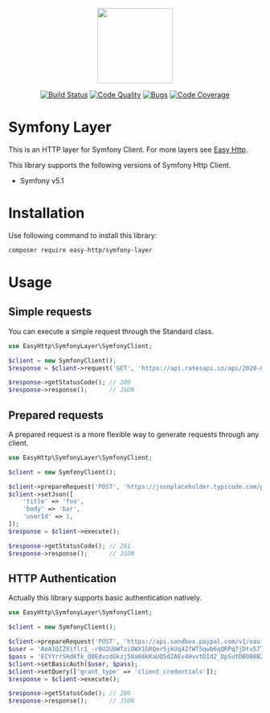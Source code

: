 <p align="center"><img src="https://blog.pleets.org/img/articles/easy-http-logo.png" height="150"></p>

<p align="center">
<a href="https://travis-ci.org/easy-http/symfony-layer"><img src="https://travis-ci.org/easy-http/symfony-layer.svg?branch=master" alt="Build Status"></a>
<a href="https://scrutinizer-ci.com/g/easy-http/symfony-layer"><img src="https://img.shields.io/scrutinizer/g/easy-http/symfony-layer.svg" alt="Code Quality"></a>
<a href="https://sonarcloud.io/dashboard?id=easy-http_symfony-layer"><img src="https://sonarcloud.io/api/project_badges/measure?project=easy-http_symfony-layer&metric=security_rating" alt="Bugs"></a>
<a href="https://scrutinizer-ci.com/g/easy-http/symfony-layer/?branch=master"><img src="https://scrutinizer-ci.com/g/easy-http/symfony-layer/badges/coverage.png?b=master" alt="Code Coverage"></a>
</p>

# Symfony Layer

This is an HTTP layer for Symfony Client. For more layers see [Easy Http](https://github.com/easy-http).

This library supports the following versions of Symfony Http Client.

- Symfony v5.1

# Installation

Use following command to install this library:

```bash
composer require easy-http/symfony-layer
```

# Usage

## Simple requests

You can execute a simple request through the Standard class. 

```php
use EasyHttp\SymfonyLayer\SymfonyClient;

$client = new SymfonyClient();
$response = $client->request('GET', 'https://api.ratesapi.io/api/2020-07-24/?base=USD');

$response->getStatusCode(); // 200
$response->response();      // JSON
```

## Prepared requests

A prepared request is a more flexible way to generate requests through any client.

```php
use EasyHttp\SymfonyLayer\SymfonyClient;

$client = new SymfonyClient();

$client->prepareRequest('POST', 'https://jsonplaceholder.typicode.com/posts');
$client->setJson([
    'title' => 'foo',
    'body' => 'bar',
    'userId' => 1,
]);
$response = $client->execute();

$response->getStatusCode(); // 201
$response->response();      // JSON
```

## HTTP Authentication

Actually this library supports basic authentication natively.

```php
use EasyHttp\SymfonyLayer\SymfonyClient;

$client = new SymfonyClient();

$client->prepareRequest('POST', 'https://api.sandbox.paypal.com/v1/oauth2/token');
$user = 'AeA1QIZXiflr1_-r0U2UbWTziOWX1GRQer5jkUq4ZfWT5qwb6qQRPq7jDtv57TL4POEEezGLdutcxnkJ';
$pass = 'ECYYrrSHdKfk_Q0EdvzdGkzj58a66kKaUQ5dZAEv4HvvtDId2_DpSuYDB088BZxGuMji7G4OFUnPog6p';
$client->setBasicAuth($user, $pass);
$client->setQuery(['grant_type' => 'client_credentials']);
$response = $client->execute();

$response->getStatusCode(); // 200
$response->response();      // JSON
```